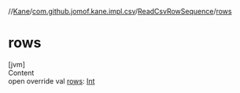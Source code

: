 //[Kane](../../index.md)/[com.github.jomof.kane.impl.csv](../index.md)/[ReadCsvRowSequence](index.md)/[rows](rows.md)



# rows  
[jvm]  
Content  
open override val [rows](rows.md): [Int](https://kotlinlang.org/api/latest/jvm/stdlib/kotlin/-int/index.html)  



